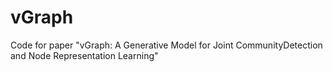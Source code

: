# vGraph
Code for paper "vGraph: A Generative Model for Joint CommunityDetection and Node Representation Learning"
